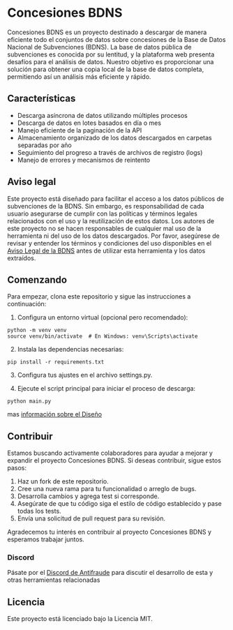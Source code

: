# Concesiones BDNS
Concesiones BDNS es un proyecto destinado a descargar de manera eficiente todo el conjuntos de datos sobre concesiones de la Base de Datos Nacional de Subvenciones (BDNS). La base de datos pública de subvenciones es conocida por su lentitud, y la plataforma web presenta desafíos para el análisis de datos. Nuestro objetivo es proporcionar una solución para obtener una copia local de la base de datos completa, permitiendo así un análisis más eficiente y rápido.

## Características
 - Descarga asíncrona de datos utilizando múltiples procesos
 - Descarga de datos en lotes basados en día o mes
 - Manejo eficiente de la paginación de la API
 - Almacenamiento organizado de los datos descargados en carpetas separadas por año
- Seguimiento del progreso a través de archivos de registro (logs)
- Manejo de errores y mecanismos de reintento

## Aviso legal
Este proyecto está diseñado para facilitar el acceso a los datos públicos de subvenciones de la BDNS. Sin embargo, es responsabilidad de cada usuario asegurarse de cumplir con las políticas y términos legales relacionados con el uso y la reutilización de estos datos. Los autores de este proyecto no se hacen responsables de cualquier mal uso de la herramienta ni del uso de los datos descargados. Por favor, asegúrese de revisar y entender los términos y condiciones del uso disponibles en el [Aviso Legal de la BDNS](https://www.infosubvenciones.es/bdnstrans/GE/es/avisolegal) antes de utilizar esta herramienta y los datos extraídos.

## Comenzando
Para empezar, clona este repositorio y sigue las instrucciones a continuación:

1. Configura un entorno virtual (opcional pero recomendado):
```
python -m venv venv
source venv/bin/activate  # En Windows: venv\Scripts\activate
```
2. Instala las dependencias necesarias:
```
pip install -r requirements.txt
```
3. Configura tus ajustes en el archivo settings.py.

4. Ejecute el script principal para iniciar el proceso de descarga:
```
python main.py
```

mas [información sobre el Diseño](Diseño.md)

## Contribuir
Estamos buscando activamente colaboradores para ayudar a mejorar y expandir el proyecto Concesiones BDNS. Si deseas contribuir, sigue estos pasos:

1. Haz un fork de este repositorio.
2. Cree una nueva rama para tu funcionalidad o arreglo de bugs.
3. Desarrolla cambios y agrega test si corresponde.
4. Asegúrate de que tu código siga el estilo de código establecido y pase todas los tests.
5. Envía una solicitud de pull request para su revisión.

Agradecemos tu interés en contribuir al proyecto Concesiones BDNS y esperamos trabajar juntos.

### Discord
Pásate por el [Discord de Antifraude](https://discord.com/channels/1040903830189125713) para discutir el desarrollo de esta y otras herramientas relacionadas


## Licencia
Este proyecto está licenciado bajo la Licencia MIT.